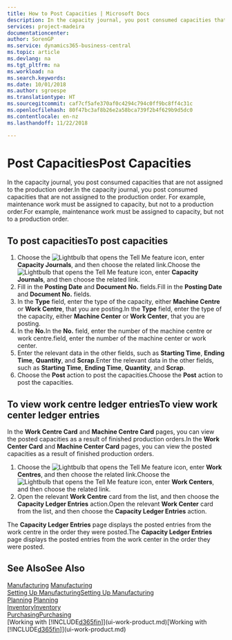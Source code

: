 ```yaml
---
title: How to Post Capacities | Microsoft Docs
description: In the capacity journal, you post consumed capacities that are not assigned to the production order. For example, maintenance work must be assigned to capacity, but not to a production order.
services: project-madeira
documentationcenter: 
author: SorenGP
ms.service: dynamics365-business-central
ms.topic: article
ms.devlang: na
ms.tgt_pltfrm: na
ms.workload: na
ms.search.keywords: 
ms.date: 10/01/2018
ms.author: sgroespe
ms.translationtype: HT
ms.sourcegitcommit: caf7cf5afe370af0c4294c794c0ff9bc8ff4c31c
ms.openlocfilehash: 80f47bc3af8b26e2a58bca739f2b4f629b9d5dc0
ms.contentlocale: en-nz
ms.lasthandoff: 11/22/2018

---
```

# <a name="post-capacities"></a><span data-ttu-id="d92c6-104">Post Capacities</span><span class="sxs-lookup"><span data-stu-id="d92c6-104">Post Capacities</span></span>
<span data-ttu-id="d92c6-105">In the capacity journal, you post consumed capacities that are not assigned to the production order.</span><span class="sxs-lookup"><span data-stu-id="d92c6-105">In the capacity journal, you post consumed capacities that are not assigned to the production order.</span></span> <span data-ttu-id="d92c6-106">For example, maintenance work must be assigned to capacity, but not to a production order.</span><span class="sxs-lookup"><span data-stu-id="d92c6-106">For example, maintenance work must be assigned to capacity, but not to a production order.</span></span>  

## <a name="to-post-capacities"></a><span data-ttu-id="d92c6-107">To post capacities</span><span class="sxs-lookup"><span data-stu-id="d92c6-107">To post capacities</span></span>  
1.  <span data-ttu-id="d92c6-108">Choose the ![Lightbulb that opens the Tell Me feature](media/ui-search/search_small.png "Tell me what you want to do") icon, enter **Capacity Journals**, and then choose the related link.</span><span class="sxs-lookup"><span data-stu-id="d92c6-108">Choose the ![Lightbulb that opens the Tell Me feature](media/ui-search/search_small.png "Tell me what you want to do") icon, enter **Capacity Journals**, and then choose the related link.</span></span>  
2.  <span data-ttu-id="d92c6-109">Fill in the **Posting Date** and **Document No.** fields.</span><span class="sxs-lookup"><span data-stu-id="d92c6-109">Fill in the **Posting Date** and **Document No.** fields.</span></span>  
3.  <span data-ttu-id="d92c6-110">In the **Type** field, enter the type of the capacity, either **Machine Centre** or **Work Centre**, that you are posting.</span><span class="sxs-lookup"><span data-stu-id="d92c6-110">In the **Type** field, enter the type of the capacity, either **Machine Center** or **Work Center**, that you are posting.</span></span>  
4.  <span data-ttu-id="d92c6-111">In the **No.**</span><span class="sxs-lookup"><span data-stu-id="d92c6-111">In the **No.**</span></span> <span data-ttu-id="d92c6-112">field, enter the number of the machine centre or work centre.</span><span class="sxs-lookup"><span data-stu-id="d92c6-112">field, enter the number of the machine center or work center.</span></span>  
5.  <span data-ttu-id="d92c6-113">Enter the relevant data in the other fields, such as **Starting Time**, **Ending Time**, **Quantity**, and **Scrap**.</span><span class="sxs-lookup"><span data-stu-id="d92c6-113">Enter the relevant data in the other fields, such as **Starting Time**, **Ending Time**, **Quantity**, and **Scrap**.</span></span>  
6.  <span data-ttu-id="d92c6-114">Choose the **Post** action to post the capacities.</span><span class="sxs-lookup"><span data-stu-id="d92c6-114">Choose the **Post** action to post the capacities.</span></span>  

## <a name="to-view-work-center-ledger-entries"></a><span data-ttu-id="d92c6-115">To view work centre ledger entries</span><span class="sxs-lookup"><span data-stu-id="d92c6-115">To view work center ledger entries</span></span>  
<span data-ttu-id="d92c6-116">In the **Work Centre Card** and **Machine Centre Card** pages, you can view the posted capacities as a result of finished production orders.</span><span class="sxs-lookup"><span data-stu-id="d92c6-116">In the **Work Center Card** and **Machine Center Card** pages, you can view the posted capacities as a result of finished production orders.</span></span>    
1.  <span data-ttu-id="d92c6-117">Choose the ![Lightbulb that opens the Tell Me feature](media/ui-search/search_small.png "Tell me what you want to do") icon, enter **Work Centres**, and then choose the related link.</span><span class="sxs-lookup"><span data-stu-id="d92c6-117">Choose the ![Lightbulb that opens the Tell Me feature](media/ui-search/search_small.png "Tell me what you want to do") icon, enter **Work Centers**, and then choose the related link.</span></span>  
2.  <span data-ttu-id="d92c6-118">Open the relevant **Work Centre** card from the list, and then choose the **Capacity Ledger Entries** action.</span><span class="sxs-lookup"><span data-stu-id="d92c6-118">Open the relevant **Work Center** card from the list, and then choose the **Capacity Ledger Entries** action.</span></span>  

<span data-ttu-id="d92c6-119">The **Capacity Ledger Entries** page displays the posted entries from the work centre in the order they were posted.</span><span class="sxs-lookup"><span data-stu-id="d92c6-119">The **Capacity Ledger Entries** page displays the posted entries from the work center in the order they were posted.</span></span>   

## <a name="see-also"></a><span data-ttu-id="d92c6-120">See Also</span><span class="sxs-lookup"><span data-stu-id="d92c6-120">See Also</span></span>  
<span data-ttu-id="d92c6-121">[Manufacturing](production-manage-manufacturing.md)  </span><span class="sxs-lookup"><span data-stu-id="d92c6-121">[Manufacturing](production-manage-manufacturing.md)  </span></span>  
[<span data-ttu-id="d92c6-122">Setting Up Manufacturing</span><span class="sxs-lookup"><span data-stu-id="d92c6-122">Setting Up Manufacturing</span></span>](production-configure-production-processes.md)  
<span data-ttu-id="d92c6-123">[Planning](production-planning.md)    </span><span class="sxs-lookup"><span data-stu-id="d92c6-123">[Planning](production-planning.md)    </span></span>  
[<span data-ttu-id="d92c6-124">Inventory</span><span class="sxs-lookup"><span data-stu-id="d92c6-124">Inventory</span></span>](inventory-manage-inventory.md)  
[<span data-ttu-id="d92c6-125">Purchasing</span><span class="sxs-lookup"><span data-stu-id="d92c6-125">Purchasing</span></span>](purchasing-manage-purchasing.md)  
<span data-ttu-id="d92c6-126">[Working with [!INCLUDE[d365fin](includes/d365fin_md.md)]](ui-work-product.md)</span><span class="sxs-lookup"><span data-stu-id="d92c6-126">[Working with [!INCLUDE[d365fin](includes/d365fin_md.md)]](ui-work-product.md)</span></span>

